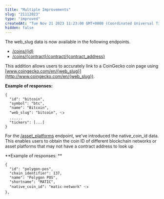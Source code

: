```yaml
---
title: "Multiple Improvements"
slug: "21112023"
type: "improved"
createdAt: "Tue Nov 21 2023 11:23:00 GMT+0000 (Coordinated Universal Time)"
hidden: false
---
```

The web_slug data is now available in the following endpoints.

- [/coins/{id}](/reference/coins-id)
- [/coins/{contract}/contract/{contract_address}](/reference/coins-contract-address)

This addition allows users to accurately link to a CoinGecko coin page using [www.coingecko.com/en/{web_slug}](http://www.coingecko.com/en/{web_slug}).

**Example of responses:**

```Text JSON
{
  "id": "bitcoin",
  "symbol": "btc",
  "name": "Bitcoin",
  "web_slug": "bitcoin", 👈
  ......
  "tickers": [...]
}
```



For the [/asset_platforms](/reference/asset-platforms-list) endpoint, we've introduced the native_coin_id data. This enables users to obtain the coin ID of different blockchain networks or asset platforms that may not have a contract address to look up

**Example of responses: **

```Text JSON
{
  "id": "polygon-pos",
  "chain_identifier": 137,
  "name": "Polygon POS",
  "shortname": "MATIC", 
  "native_coin_id": "matic-network" 👈
},
```